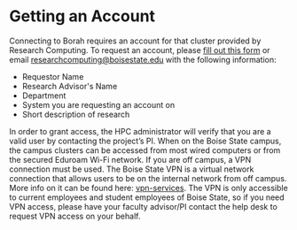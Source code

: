 # Getting an Account
Connecting to Borah requires an account for that cluster provided by Research Computing.
To request an account, please [fill out this form](https://boisestatedev.service-now.com/bsu_sp?id=sc_cat_item&sys_id=7a5d092b1b788014ebb48663cc4bcbd1) or email researchcomputing@boisestate.edu with the following information:

  - Requestor Name
  - Research Advisor's Name
  - Department
  - System you are requesting an account on
  - Short description of research

In order to grant access, the HPC administrator will verify that you are a valid user by contacting the project’s PI.
When on the Boise State campus, the campus clusters can be accessed from most wired computers or from the secured Eduroam Wi-Fi network.
If you are off campus, a VPN connection must be used.
The Boise State VPN is a virtual network connection that allows users to be on the internal network from off campus.
More info on it can be found here: [vpn-services](https://www.boisestate.edu/oit-network/vpn-services/).
The VPN is only accessible to current employees and student employees of Boise State, so if you need VPN access, please have your faculty advisor/PI contact the help desk to request VPN access on your behalf.
